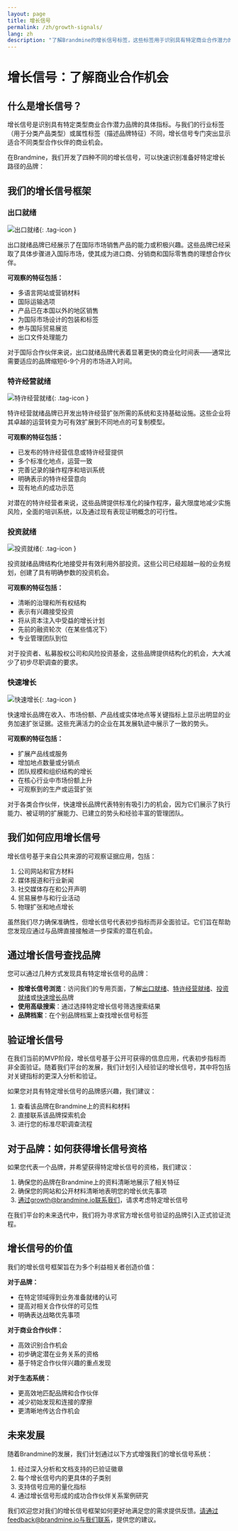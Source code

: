 ```yaml
---
layout: page
title: 增长信号
permalink: /zh/growth-signals/
lang: zh
description: "了解Brandmine的增长信号标签，这些标签用于识别具有特定商业合作潜力的品牌。"
---
```


# 增长信号：了解商业合作机会

## 什么是增长信号？

增长信号是识别具有特定类型商业合作潜力品牌的具体指标。与我们的行业标签（用于分类产品类型）或属性标签（描述品牌特征）不同，增长信号专门突出显示适合不同类型合作伙伴的商业机会。

在Brandmine，我们开发了四种不同的增长信号，可以快速识别准备好特定增长路径的品牌：

## 我们的增长信号框架

### 出口就绪

![出口就绪](/assets/images/icons/export-ready.svg){: .tag-icon }

出口就绪品牌已经展示了在国际市场销售产品的能力或积极兴趣。这些品牌已经采取了具体步骤进入国际市场，使其成为进口商、分销商和国际零售商的理想合作伙伴。

**可观察的特征包括：**
- 多语言网站或营销材料
- 国际运输选项
- 产品已在本国以外的地区销售
- 为国际市场设计的包装和标签
- 参与国际贸易展览
- 出口文件处理能力

对于国际合作伙伴来说，出口就绪品牌代表着显著更快的商业化时间表——通常比需要适应的品牌缩短6-9个月的市场进入时间。

### 特许经营就绪

![特许经营就绪](/assets/images/icons/franchise-ready.svg){: .tag-icon }

特许经营就绪品牌已开发出特许经营扩张所需的系统和支持基础设施。这些企业将其卓越的运营转变为可有效扩展到不同地点的可复制模型。

**可观察的特征包括：**
- 已发布的特许经营信息或特许经营提供
- 多个标准化地点，运营一致
- 完善记录的操作程序和培训系统
- 明确表示的特许经营意向
- 现有地点的成功示范

对潜在的特许经营者来说，这些品牌提供标准化的操作程序，最大限度地减少实施风险，全面的培训系统，以及通过现有表现证明概念的可行性。

### 投资就绪

![投资就绪](/assets/images/icons/investment-ready.svg){: .tag-icon }

投资就绪品牌结构化地接受并有效利用外部投资。这些公司已经超越一般的业务规划，创建了具有明确参数的投资机会。

**可观察的特征包括：**
- 清晰的治理和所有权结构
- 表示有兴趣接受投资
- 将从资本注入中受益的增长计划
- 先前的融资轮次（在某些情况下）
- 专业管理团队到位

对于投资者、私募股权公司和风险投资基金，这些品牌提供结构化的机会，大大减少了初步尽职调查的要求。

### 快速增长

![快速增长](/assets/images/icons/rapid-growth.svg){: .tag-icon }

快速增长品牌在收入、市场份额、产品线或实体地点等关键指标上显示出明显的业务加速扩张证据。这些充满活力的企业在其发展轨迹中展示了一致的势头。

**可观察的特征包括：**
- 扩展产品线或服务
- 增加地点数量或分销点
- 团队规模和组织结构的增长
- 在核心行业中市场份额上升
- 可观察到的生产或运营扩张

对于各类合作伙伴，快速增长品牌代表特别有吸引力的机会，因为它们展示了执行能力、被证明的扩展能力、已建立的势头和经验丰富的管理团队。

## 我们如何应用增长信号

增长信号基于来自公共来源的可观察证据应用，包括：

1. 公司网站和官方材料
2. 媒体报道和行业新闻
3. 社交媒体存在和公开声明
4. 贸易展参与和行业活动
5. 物理扩张和地点增长

虽然我们尽力确保准确性，但增长信号代表初步指标而非全面验证。它们旨在帮助您发现应通过与品牌直接接触进一步探索的潜在机会。

## 通过增长信号查找品牌

您可以通过几种方式发现具有特定增长信号的品牌：

- **按增长信号浏览**：访问我们的专用页面，了解[出口就绪](/zh/tags/growth/export-ready/)、[特许经营就绪](/zh/tags/growth/franchise-ready/)、[投资就绪](/zh/tags/growth/investment-ready/)或[快速增长](/zh/tags/growth/rapid-growth/)品牌
- **使用高级搜索**：通过选择特定增长信号筛选搜索结果
- **品牌档案**：在个别品牌档案上查找增长信号标签

## 验证增长信号

在我们当前的MVP阶段，增长信号基于公开可获得的信息应用，代表初步指标而非全面验证。随着我们平台的发展，我们计划引入经验证的增长信号，其中将包括对关键指标的更深入分析和验证。

如果您对具有特定增长信号的品牌感兴趣，我们建议：

1. 查看该品牌在Brandmine上的资料和材料
2. 直接联系该品牌探索机会
3. 进行您的标准尽职调查流程

## 对于品牌：如何获得增长信号资格

如果您代表一个品牌，并希望获得特定增长信号的资格，我们建议：

1. 确保您的品牌在Brandmine上的资料清晰地展示了相关特征
2. 确保您的网站和公开材料清晰地表明您的增长优先事项
3. 通过growth@brandmine.io联系我们，请求考虑特定增长信号

在我们平台的未来迭代中，我们将为寻求官方增长信号验证的品牌引入正式验证流程。

## 增长信号的价值

我们的增长信号框架旨在为多个利益相关者创造价值：

**对于品牌：**
- 在特定领域得到业务准备就绪的认可
- 提高对相关合作伙伴的可见性
- 明确表达战略优先事项

**对于商业合作伙伴：**
- 高效识别合作机会
- 初步确定潜在业务关系的资格
- 基于特定合作伙伴兴趣的重点发现

**对于生态系统：**
- 更高效地匹配品牌和合作伙伴
- 减少初始发现和连接的摩擦
- 更清晰地传达合作机会

## 未来发展

随着Brandmine的发展，我们计划通过以下方式增强我们的增长信号系统：

1. 经过深入分析和文档支持的已验证徽章
2. 每个增长信号内的更具体的子类别
3. 支持信号应用的量化指标
4. 通过增长信号形成的成功合作伙伴关系案例研究

我们欢迎您对我们的增长信号框架如何更好地满足您的需求提供反馈。请通过feedback@brandmine.io与我们联系，提供您的建议。
